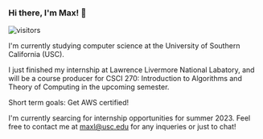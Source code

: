 ### Hi there, I'm Max! 👋 
![visitors](https://visitor-badge.laobi.icu/badge?page_id=bruhjuice.bruhjuice)

I'm currently studying computer science at the University of Southern California (USC).

I just finished my internship at Lawrence Livermore National Labatory, and will be a course producer for CSCI 270: Introduction to Algorithms and Theory of  Computing in the upcoming semester.  

Short term goals: Get AWS certified! 

I'm currently searcing for internship opportunities for summer 2023. 
Feel free to contact me at maxl@usc.edu for any inqueries or just to chat!

<!--

Here are some ideas to get you started:

- 🔭 I’m currently working on ...
- 🌱 I’m currently learning ...
- 👯 I’m looking to collaborate on ...
- 🤔 I’m looking for help with ...
- 💬 Ask me about ...
- 📫 How to reach me: ...
- 😄 Pronouns: ...
- ⚡ Fun fact: ...
-->
